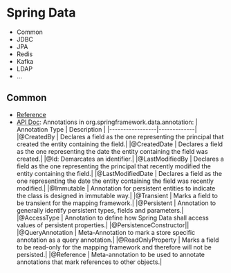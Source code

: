 # Spring Data
- Common
- JDBC
- JPA
- Redis
- Kafka
- LDAP
- ...

## Common
- [Reference](https://docs.spring.io/spring-data/commons/docs/2.5.6/reference/html/#reference)
- [API Doc](https://docs.spring.io/spring-data/commons/docs/2.5.6/api/): Annotations in org.springframework.data.annotation:
| Annotation Type |	Description |
|-----------------|-------------|
|@CreatedBy | Declares a field as the one representing the principal that created the entity containing the field.|
|@CreatedDate | Declares a field as the one representing the date the entity containing the field was created.|
|@Id: Demarcates an identifier.|
|@LastModifiedBy  | Declares a field as the one representing the principal that recently modified the entity containing the field.|
|@LastModifiedDate |	Declares a field as the one representing the date the entity containing the field was recently modified.|
|@Immutable |	Annotation for persistent entities to indicate the class is designed in immutable way.|
|@Transient |	Marks a field to be transient for the mapping framework.|
|@Persistent |	Annotation to generally identify persistent types, fields and parameters.|
|@AccessType |	Annotation to define how Spring Data shall access values of persistent properties.|
|@PersistenceConstructor||
|@QueryAnnotation |	Meta-Annotation to mark a store specific annotation as a query annotation.|
|@ReadOnlyProperty |	Marks a field to be read-only for the mapping framework and therefore will not be persisted.|
|@Reference |	Meta-annotation to be used to annotate annotations that mark references to other objects.|
